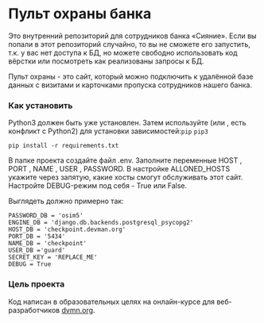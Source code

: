 # Пульт охраны банка

Это внутренний репозиторий для сотрудников банка «Сияние». Если вы попали в
этот репозиторий случайно, то вы не сможете его запустить, т.к. у вас нет
доступа к БД, но можете свободно использовать код вёрстки или посмотреть как
реализованы запросы к БД.

Пульт охраны - это сайт, который можно подключить к удалённой базе данных с
визитами и карточками пропуска сотрудников нашего банка.

### Как установить
Python3 должен быть уже установлен. Затем используйте (или , есть конфликт с Python2) для установки зависимостей:`pip` `pip3`

```
pip install -r requirements.txt
```
В папке проекта создайте файл .env. Заполните переменные HOST , PORT , NAME , USER , PASSWORD. В настройке
ALLONED_HOSTS укажите через запятую, какие хосты смогут обслуживать этот сайт. Настройте DEBUG-режим под
себя - True или False.

Выглядеть должно примерно так:

```
PASSWORD_DB = 'osim5'
ENGINE_DB = 'django.db.backends.postgresql_psycopg2'
HOST_DB = 'checkpoint.devman.org'
PORT_DB = '5434'
NAME_DB = 'checkpoint'
USER_DB ='guard'
SECRET_KEY = 'REPLACE_ME'
DEBUG = True
```

### Цель проекта

Код написан в образовательных целях на онлайн-курсе для веб-разработчиков [dvmn.org](https://dvmn.org/).